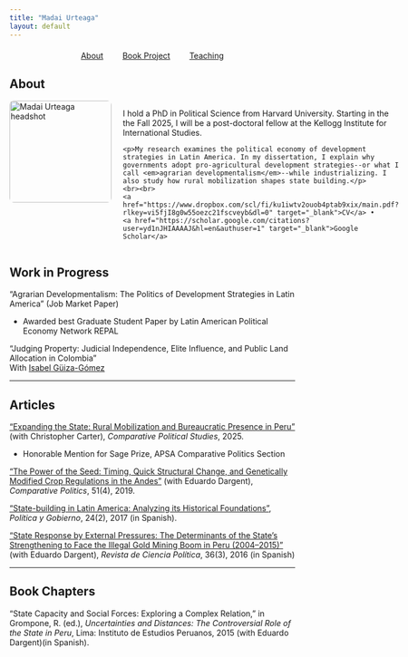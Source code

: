 ```yaml
---
title: "Madai Urteaga"
layout: default
---
```


<nav style="text-align:center; margin-top: 20px;">
  <a href="/" style="margin: 0 15px;">About</a>
  <a href="/bookproject" style="margin: 0 15px;">Book Project</a>
  <a href="/teaching" style="margin: 0 15px;">Teaching</a>
</nav>


## About
<div style="display: flex; align-items: flex-start; gap: 20px;">
  <img src="assets/img/IMG_4764ed.jpg" alt="Madai Urteaga headshot" width="180" style="border-radius: 8px;" />

  <div>
    <p>I hold a PhD in Political Science from Harvard University. Starting in the the Fall 2025, I will be a post-doctoral fellow at the Kellogg Institute for International Studies.</p> 
    
    <p>My research examines the political economy of development strategies in Latin America. In my dissertation, I explain why governments adopt pro-agricultural development strategies--or what I call <em>agrarian developmentalism</em>--while industrializing. I also study how rural mobilization shapes state building.</p>
    <br><br>
    <a href="https://www.dropbox.com/scl/fi/ku1iwtv2ouob4ptab9xix/main.pdf?rlkey=vi5fjI8g0w55oezc21fscveyb&dl=0" target="_blank">CV</a> •
    <a href="https://scholar.google.com/citations?user=yd1nJHIAAAAJ&hl=en&authuser=1" target="_blank">Google Scholar</a>
  </div>
</div>


## Work in Progress
“Agrarian Developmentalism: The Politics of Development Strategies in Latin America” (Job Market Paper)  
  - Awarded best Graduate Student Paper by Latin American Political Economy Network REPAL

“Judging Property: Judicial Independence, Elite Influence, and Public Land Allocation in Colombia”  
  With [Isabel Güiza-Gómez](https://isabelguizag.com/)

---

## Articles

[“Expanding the State: Rural Mobilization and Bureaucratic Presence in Peru”](https://journals.sagepub.com/doi/abs/10.1177/00104140251349660) (with Christopher Carter), _Comparative Political Studies_, 2025.  
  - Honorable Mention for Sage Prize, APSA Comparative Politics Section

[“The Power of the Seed: Timing, Quick Structural Change, and Genetically Modified Crop Regulations in the Andes”](https://www.ingentaconnect.com/content/cuny/cp/2019/00000051/00000004/art00004) (with Eduardo Dargent), _Comparative Politics_, 51(4), 2019.

[“State-building in Latin America: Analyzing its Historical Foundations”](http://www.scielo.org.mx/scielo.php?script=sci_arttext&pid=S1665-20372017000200435), _Política y Gobierno_, 24(2), 2017 (in Spanish).

[“State Response by External Pressures: The Determinants of the State’s Strengthening to Face the Illegal Gold Mining Boom in Peru (2004–2015)”](https://scielo.conicyt.cl/scielo.php?script=sci_abstract&pid=S0718-090X2016000300003&lng=es&nrm=iso&tlng=en) (with Eduardo Dargent), _Revista de Ciencia Política_, 36(3), 2016 (in Spanish)

---

## Book Chapters

“State Capacity and Social Forces: Exploring a Complex Relation,” in Grompone, R. (ed.), _Uncertainties and Distances: The Controversial Role of the State in Peru_, Lima: Instituto de Estudios Peruanos, 2015 (with Eduardo Dargent)(in Spanish).

